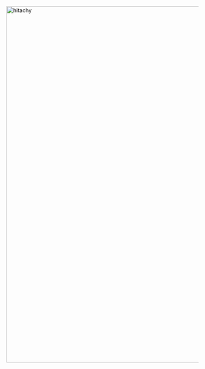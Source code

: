
<img width="933" alt="hitachy" src="https://user-images.githubusercontent.com/107270037/201526071-f014e175-d22e-4fc6-933f-fac135d3f80f.png">

